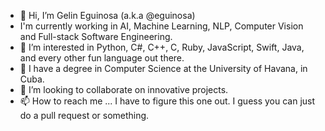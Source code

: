 - 👋 Hi, I’m Gelin Eguinosa (a.k.a @eguinosa)
- I'm currently working in AI, Machine Learning, NLP, Computer Vision and Full-stack Software Engineering.
- 👀 I’m interested in Python, C#, C++, C, Ruby, JavaScript, Swift, Java, and every other fun language out there. 
- 🌱 I have a degree in Computer Science at the University of Havana, in Cuba.
- 💞️ I’m looking to collaborate on innovative projects.
- 📫 How to reach me ... I have to figure this one out. I guess you can just do a pull request or something.

<!---
eguinosa/eguinosa is a ✨ special ✨ repository because its `README.md` (this file) appears on your GitHub profile.
You can click the Preview link to take a look at your changes.
--->
